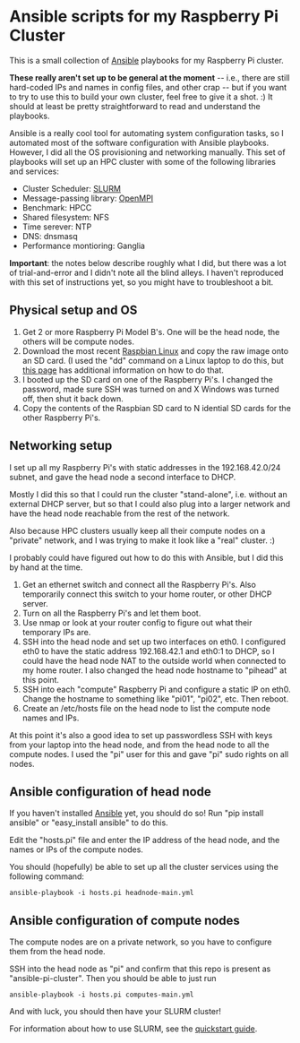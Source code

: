 Ansible scripts for my Raspberry Pi Cluster
===========================================

This is a small collection of 
[Ansible](http://ansible.cc) playbooks for my Raspberry Pi cluster.

**These really aren't set up to be general at the moment** -- i.e., there
are still hard-coded IPs and names in config files, and other crap -- but
if you want to try to use this to build your own cluster, feel free to give it
a shot. :)  It should at least be pretty straightforward to read and understand
the playbooks.

Ansible is a really cool tool for automating system configuration tasks, so 
I automated most of the software configuration with Ansible playbooks.
However, I did all the OS provisioning and networking manually.
This set of playbooks will set up an HPC cluster with some of the following 
libraries and services:

* Cluster Scheduler: [SLURM](http://slurm.schedmd.com)
* Message-passing library: [OpenMPI](http://www.open-mpi.org/)
* Benchmark: HPCC
* Shared filesystem: NFS
* Time serever: NTP
* DNS: dnsmasq
* Performance montioring: Ganglia

**Important**: the notes below describe roughly what I did, but there was a lot of 
trial-and-error and I didn't note all the blind alleys.  I haven't reproduced
with this set of instructions yet, so you might have to troubleshoot a bit.

Physical setup and OS
---------------------

1. Get 2 or more Raspberry Pi Model B's. One will be the head node, the others 
will be compute nodes. 
1. Download the most recent [Raspbian Linux](http://www.raspbian.org/) and copy
the raw image onto an SD card. (I used the "dd" command on a Linux laptop to do
this, but [this page](http://www.raspbian.org/RaspbianInstaller) has additional 
information on how to do that.
1. I booted up the SD card on one of the Raspberry Pi's. I changed the password,
made sure SSH was turned on and X Windows was turned off, then shut it back down.
1. Copy the contents of the Raspbian SD card to N idential SD cards for the 
other Raspberry Pi's.


Networking setup
----------------

I set up all my Raspberry Pi's with static addresses in the 192.168.42.0/24 subnet,
and gave the head node a second interface to DHCP.

Mostly I did this so that I could run the cluster "stand-alone", i.e. without an
external DHCP server, but so that I could also plug into a larger network
and have the head node reachable from the rest of the network.

Also because HPC clusters usually keep all their compute nodes on a "private" network,
and I was trying to make it look like a "real" cluster. :)

I probably could have figured out how to do this with Ansible, but I did this 
by hand at the time.

1. Get an ethernet switch and connect all the Raspberry Pi's. Also temporarily
connect this switch to your home router, or other DHCP server.
1. Turn on all the Raspberry Pi's and let them boot.
1. Use nmap or look at your router config to figure out what their temporary IPs are.
1. SSH into the head node and set up two interfaces on eth0.  I configured eth0 to have
the static address 192.168.42.1 and eth0:1 to DHCP, so I could have the head node NAT 
to the outside world when connected to my home router. I also changed the head node
hostname to "pihead" at this point.
1. SSH into each "compute" Raspberry Pi and configure a static IP on eth0. Change the 
hostname to something like "pi01", "pi02", etc. Then reboot.
1. Create an /etc/hosts file on the head node to list the compute node names and IPs.

At this point it's also a good idea to set up passwordless SSH with keys from your laptop 
into the head node, and from the head node to all the compute nodes. I used the "pi" 
user for this and gave "pi" sudo rights on all nodes.


Ansible configuration of head node
----------------------------------

If you haven't installed [Ansible](http://ansible.cc) yet, you should do
so! Run "pip install ansible" or "easy_install ansible" to do this.

Edit the "hosts.pi" file and enter the IP address of the head node, and the 
names or IPs of the compute nodes. 

You should (hopefully) be able to set up all the cluster services using the following
command:

    ansible-playbook -i hosts.pi headnode-main.yml

Ansible configuration of compute nodes
--------------------------------------

The compute nodes are on a private network, so you have to configure them from the 
head node.

SSH into the head node as "pi" and confirm that this repo is present as "ansible-pi-cluster".
Then you should be able to just run

    ansible-playbook -i hosts.pi computes-main.yml

And with luck, you should then have your SLURM cluster!

For information about how to use SLURM, see the 
[quickstart guide](http://slurm.schedmd.com/quickstart.html).
